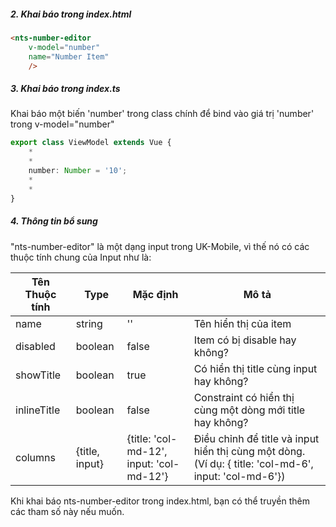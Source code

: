 ##### 2. Khai báo trong index.html

```html
<nts-number-editor 
    v-model="number" 
    name="Number Item"
    />
```

##### 3. Khai báo trong index.ts

Khai báo một biến 'number' trong class chính để bind vào giá trị 'number' trong v-model="number"

```ts
export class ViewModel extends Vue {
    *
    *
    number: Number = '10';
    *
    *
}
```
##### 4. Thông tin bổ sung

"nts-number-editor" là một dạng input trong UK-Mobile, vì thế nó có các thuộc tính chung của Input như là: 

| Tên Thuộc tính| Type | Mặc định | Mô tả |
| --------------|------| -------- | ------|
| name | string | '' | Tên hiển thị của item |
| disabled | boolean | false | Item có bị disable hay không? |
| showTitle | boolean | true | Có hiển thị title cùng input hay không? |
| inlineTitle | boolean | false | Constraint có hiển thị cùng một dòng mới title hay không? |
| columns | {title, input} | {title: 'col-md-12', input: 'col-md-12'} | Điều chỉnh để title và input hiển thị cùng một dòng. (Ví dụ: { title: 'col-md-6', input: 'col-md-6'})|

Khi khai báo nts-number-editor trong index.html, bạn có thể truyền thêm các tham số này nếu muốn.  

